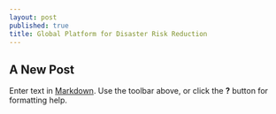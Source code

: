 ```yaml
---
layout: post
published: true
title: Global Platform for Disaster Risk Reduction
---
```

## A New Post

Enter text in [Markdown](http://daringfireball.net/projects/markdown/). Use the toolbar above, or click the **?** button for formatting help.
